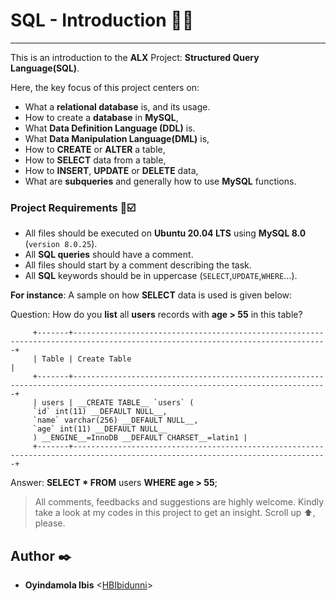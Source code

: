 # SQL - Introduction :tada::fireworks:
---------
This is an introduction to the __ALX__ Project: __Structured Query Language(SQL)__. 

Here, the key focus of this project centers on: 
- What a __relational database__ is, and its usage.
- How to create a __database__ in __MySQL__, 
- What __Data Definition Language (DDL)__ is. 
- What __Data Manipulation Language(DML)__ is, 
- How to __CREATE__ or __ALTER__ a table,
- How to __SELECT__ data from a table, 
- How to __INSERT__, __UPDATE__ or __DELETE__ data,
- What are __subqueries__ and generally how to use __MySQL__ functions.

### Project Requirements :scroll::ballot_box_with_check:
- All files should be executed on __Ubuntu 20.04 LTS__ using __MySQL 8.0__ (`version 8.0.25`).
- All __SQL queries__ should have a comment.
- All files should start by a comment describing the task.
- All __SQL__ keywords should be in uppercase (`SELECT`,`UPDATE`,`WHERE`…).


__For instance__: A sample on how __SELECT__ data is used is given below:

Question: How do you __list__ all __users__ records with __age > 55__ in this table?

         +-------+-------------------------------------------------------------------------------------------------------------------------------+
         | Table | Create Table                                                                                                                  |
         +-------+-------------------------------------------------------------------------------------------------------------------------------+
         | users | __CREATE TABLE__ `users` (
         `id` int(11) __DEFAULT NULL__,
         `name` varchar(256) __DEFAULT NULL__,
         `age` int(11) __DEFAULT NULL__
         ) __ENGINE__=InnoDB __DEFAULT CHARSET__=latin1 |
         +-------+-------------------------------------------------------------------------------------------------------------------------------+


Answer: __SELECT * FROM__ users __WHERE age > 55__;

> All comments, feedbacks and suggestions are highly welcome. Kindly take a look at my
codes in this project to get an insight. Scroll up :arrow_up:, please.

##  Author :black_nib:
*  __Oyindamola Ibis__ <[HBIbidunni](https://github.com/HBIbidunni)>
